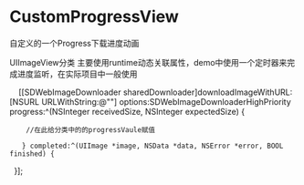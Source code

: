 # CustomProgressView
自定义的一个Progress下载进度动画

UIImageView分类 主要使用runtime动态关联属性，demo中使用一个定时器来完成进度监听，在实际项目中一般使用


      [[SDWebImageDownloader sharedDownloader]downloadImageWithURL:[NSURL URLWithString:@""] options:SDWebImageDownloaderHighPriority progress:^(NSInteger receivedSize, NSInteger expectedSize) {
     
        //在此给分类中的的progressVaule赋值 
        
       } completed:^(UIImage *image, NSData *data, NSError *error, BOOL finished) {
    }];
    
    
